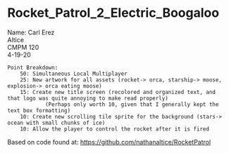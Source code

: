 # Rocket_Patrol_2_Electric_Boogaloo

Name: Carl Erez  
Altice  
CMPM 120  
4-19-20  

    Point Breakdown:
        50: Simultaneous Local Multiplayer
        25: New artwork for all assets (rocket-> orca, starship-> moose, explosion-> orca eating moose)
        15: Create new title screen (recolored and organized text, and that logo was quite annoying to make read properly)
                (Perhaps only worth 10, given that I generally kept the text box formatting)
        10: Create new scrolling tile sprite for the background (stars-> ocean with small chunks of ice)
        10: Allow the player to control the rocket after it is fired
        
Based on code found at: https://github.com/nathanaltice/RocketPatrol
